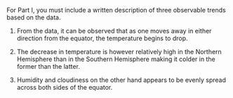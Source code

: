 For Part I, you must include a written description of three observable trends based on the data.

1. From the data, it can be observed that as one moves away in either direction from the equator, the temperature begins to drop. 

2. The decrease in temperature is however relatively high in the Northern Hemisphere than in the Southern Hemisphere making it colder in the former than the latter. 

3. Humidity and cloudiness on the other hand appears to be evenly spread across both sides of the equator. 
